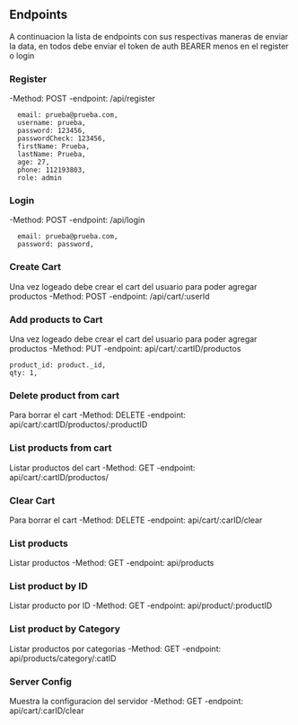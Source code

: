 ## Endpoints
A continuacion la lista de endpoints con sus respectivas maneras de enviar la data, 
en todos debe enviar el token de auth BEARER menos en el register o login

### Register
-Method: POST 
-endpoint: /api/register

```
  email: prueba@prueba.com,
  username: prueba,
  password: 123456,
  passwordCheck: 123456,
  firstName: Prueba,
  lastName: Prueba,
  age: 27,
  phone: 112193803,
  role: admin
```
### Login
-Method: POST 
-endpoint: /api/login

```
  email: prueba@prueba.com,
  password: password,
```
### Create Cart
Una vez logeado debe crear el cart del usuario para poder agregar productos
-Method: POST 
-endpoint: /api/cart/:userId

### Add products to Cart
Una vez logeado debe crear el cart del usuario para poder agregar productos
-Method: PUT 
-endpoint: api/cart/:cartID/productos

```
product_id: product._id,
qty: 1,
```
### Delete product from cart
Para borrar el cart
-Method: DELETE 
-endpoint: api/cart/:cartID/productos/:productID

### List products from cart
Listar productos del cart
-Method: GET 
-endpoint: api/cart/:cartID/productos/

### Clear Cart
Para borrar el cart
-Method: DELETE 
-endpoint: api/cart/:carID/clear

### List products
Listar productos 
-Method: GET 
-endpoint: api/products

### List product by ID
Listar producto por ID
-Method: GET 
-endpoint: api/product/:productID

### List product by Category
Listar productos por categorias
-Method: GET 
-endpoint: api/products/category/:catID

### Server Config
Muestra la configuracion del servidor
-Method: GET 
-endpoint: api/cart/:carID/clear







